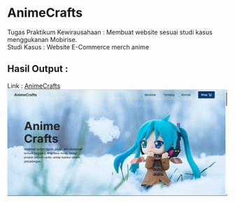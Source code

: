 # AnimeCrafts

Tugas Praktikum Kewirausahaan :
Membuat website sesuai studi kasus menggukanan Mobirise.  
Studi Kasus :
Website E-Commerce merch anime

## Hasil Output :
Link : [AnimeCrafts](https://animecrafts.my.id/)
![hasil-pkwr](https://raw.githubusercontent.com/Itsnope/Kuliah/prak-kwr/pkwr.png)